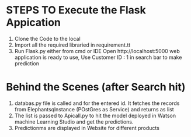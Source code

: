 # STEPS TO Execute the Flask Appication

1) Clone the Code to the local 
2) Import all the required libraried in requirement.tt
3) Run Flask.py  either from cmd or IDE
Open http://localhost:5000
web application is ready to use, Use Customer ID : 1 in search bar to make prediction

# Behind the Scenes (after Search hit)

1) databas.py file is called and for the  entered id. It fetches the records from  Elephantsqlnstance (POstGres as Service) and returns as list
2) The list is passed to Apicall.py to hit the model deployed in Watson machine Learning Studio and get the predictions.
3) Predictionms are displayed in Website for different products

